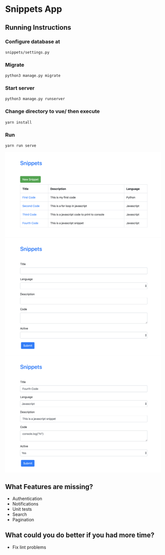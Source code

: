 # Snippets App

## Running Instructions
### Configure database at
```
snippets/settings.py
```

### Migrate
```
python3 manage.py migrate
```

### Start server
```
python3 manage.py runserver
```

### Change directory to vue/ then execute
```
yarn install
```

### Run
```
yarn run serve
```

![Screenshot](screenshot-index.png)
![Screenshot](screenshot-create.png)
![Screenshot](screenshot-edit.png)

## What Features are missing?
* Authentication
* Notifications
* Unit tests
* Search
* Pagination

## What could you do better if you had more time?
* Fix lint problems
